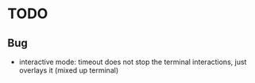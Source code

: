 # TODO

## Bug
- interactive mode: timeout does not stop the terminal interactions, just overlays it (mixed up terminal)
